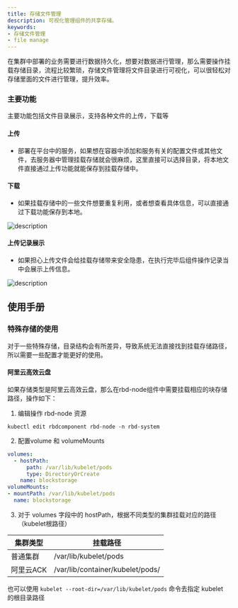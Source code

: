 ```yaml
---
title: 存储文件管理
description: 可视化管理组件的共享存储。
keywords:
- 存储文件管理
- file manage
---
```


在集群中部署的业务需要进行数据持久化，想要对数据进行管理，那么需要操作挂载存储目录，流程比较繁琐，存储文件管理将文件目录进行可视化，可以很轻松对存储里面的文件进行管理，提升效率。

### 主要功能

主要功能包括文件目录展示，支持各种文件的上传，下载等

#### 上传

- 部署在平台中的服务，如果想在容器中添加和服务有关的配置文件或其他文件，去服务器中管理挂载存储就会很麻烦，这里直接可以选择目录，将本地文件直接通过上传功能就能保存到挂载存储中。

#### 下载

- 如果挂载存储中的一些文件想要重复利用，或者想查看具体信息，可以直接通过下载功能保存到本地。

![description](https://static.goodrain.com/docs/enterprise-app/file-manage/file-manage.png)


#### 上传记录展示
- 如果担心上传文件会给挂载存储带来安全隐患，在执行完毕后组件操作记录当中会展示上传信息。

![description](https://static.goodrain.com/docs/enterprise-app/file-manage/upload-event.png)


## 使用手册

### 特殊存储的使用

对于一些特殊存储，目录结构会有所差异，导致系统无法直接找到挂载存储路径，所以需要一些配置才能更好的使用。

#### 阿里云高效云盘

如果存储类型是阿里云高效云盘，那么在rbd-node组件中需要挂载相应的块存储路径，操作如下：

1. 编辑操作 rbd-node 资源

`kubectl edit rbdcomponent rbd-node -n rbd-system`

2. 配置volume 和 volumeMounts

```yaml
volumes:
  - hostPath:
      path: /var/lib/kubelet/pods
      type: DirectoryOrCreate
    name: blockstorage
volumeMounts:
- mountPath: /var/lib/kubelet/pods
  name: blockstorage
```

3. 对于 volumes 字段中的 hostPath，根据不同类型的集群挂载对应的路径（kubelet根路径）

|集群类型|挂载路径|
|----|----|
|普通集群| /var/lib/kubelet/pods|
|阿里云ACK| /var/lib/container/kubelet/pods/|

也可以使用 `kubelet --root-dir=/var/lib/kubelet/pods` 命令去指定 kubelet 的根目录路径
